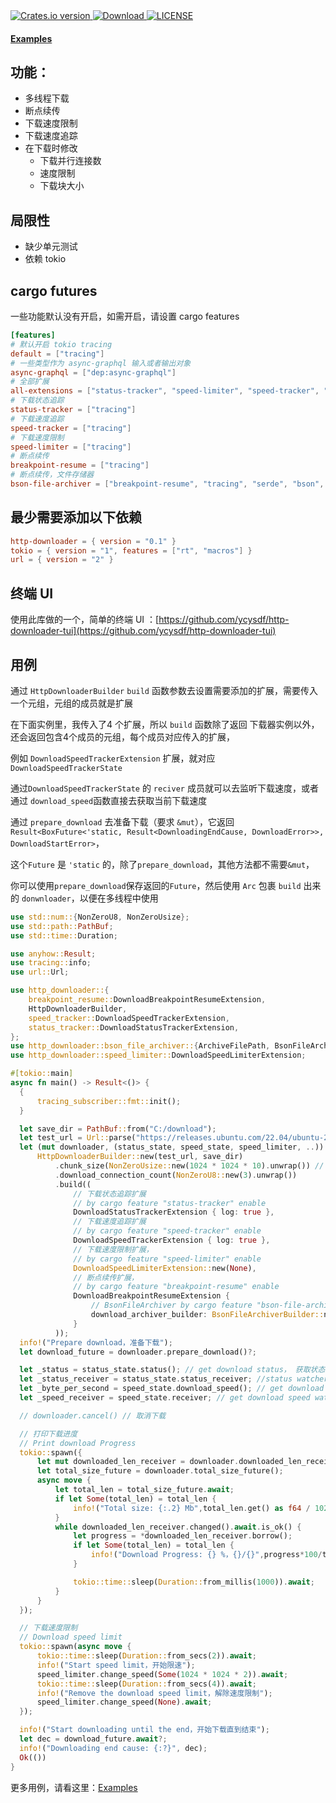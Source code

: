 <div>
  <!-- Crates version -->
  <a href="https://crates.io/crates/http-downloader">
    <img src="https://shields.io/crates/v/http-downloader" alt="Crates.io version" />
  </a>
  <!-- Downloads -->
  <a href="https://crates.io/crates/http-downloader">
    <img src="https://shields.io/crates/d/http-downloader" alt="Download" />
  </a>
  <!-- Downloads -->
  <a href="https://github.com/ycysdf/http-downloader/blob/main/LICENSE">
    <img src="https://shields.io/crates/l/http-downloader" alt="LICENSE" />
  </a>
</div>


<div>
  <h4>
    <a href="https://github.com/ycysdf/http-downloader/blob/main/examples"> Examples </a>
  </h4>
</div>

## 功能：

- 多线程下载
- 断点续传
- 下载速度限制
- 下载速度追踪
- 在下载时修改
  - 下载并行连接数
  - 速度限制
  - 下载块大小

## 局限性

- 缺少单元测试
- 依赖 tokio

## cargo futures

一些功能默认没有开启，如需开启，请设置 cargo features

```toml
[features]
# 默认开启 tokio tracing
default = ["tracing"]
# 一些类型作为 async-graphql 输入或者输出对象
async-graphql = ["dep:async-graphql"]
# 全部扩展
all-extensions = ["status-tracker", "speed-limiter", "speed-tracker", "breakpoint-resume", "tracing", "bson-file-archiver"]
# 下载状态追踪
status-tracker = ["tracing"]
# 下载速度追踪
speed-tracker = ["tracing"]
# 下载速度限制
speed-limiter = ["tracing"]
# 断点续传
breakpoint-resume = ["tracing"]
# 断点续传，文件存储器
bson-file-archiver = ["breakpoint-resume", "tracing", "serde", "bson", "url/serde"]
```

## 最少需要添加以下依赖

```toml
http-downloader = { version = "0.1" }
tokio = { version = "1", features = ["rt", "macros"] }
url = { version = "2" }
```

## 终端 UI

使用此库做的一个，简单的终端
UI ：[https://github.com/ycysdf/http-downloader-tui](https://github.com/ycysdf/http-downloader-tui)

## 用例

通过 `HttpDownloaderBuilder` `build` 函数参数去设置需要添加的扩展，需要传入一个元组，元组的成员就是扩展

在下面实例里，我传入了4 个扩展，所以 `build` 函数除了返回 下载器实例以外，还会返回包含4个成员的元组，每个成员对应传入的扩展，

例如 `DownloadSpeedTrackerExtension` 扩展，就对应 `DownloadSpeedTrackerState`

通过`DownloadSpeedTrackerState` 的  `reciver` 成员就可以去监听下载速度，或者通过 `download_speed`函数直接去获取当前下载速度

通过 `prepare_download` 去准备下载（要求 `&mut`），它返回 `Result<BoxFuture<'static, Result<DownloadingEndCause, DownloadError>>, DownloadStartError>`，

这个`Future` 是 `'static` 的，除了`prepare_download`，其他方法都不需要`&mut`，

你可以使用`prepare_download`保存返回的`Future`，然后使用 `Arc` 包裹 `build` 出来的 `donwnloader`，以便在多线程中使用

```rust
use std::num::{NonZeroU8, NonZeroUsize};
use std::path::PathBuf;
use std::time::Duration;

use anyhow::Result;
use tracing::info;
use url::Url;

use http_downloader::{
    breakpoint_resume::DownloadBreakpointResumeExtension,
    HttpDownloaderBuilder,
    speed_tracker::DownloadSpeedTrackerExtension,
    status_tracker::DownloadStatusTrackerExtension,
};
use http_downloader::bson_file_archiver::{ArchiveFilePath, BsonFileArchiverBuilder};
use http_downloader::speed_limiter::DownloadSpeedLimiterExtension;

#[tokio::main]
async fn main() -> Result<()> {
  {
      tracing_subscriber::fmt::init();
  }

  let save_dir = PathBuf::from("C:/download");
  let test_url = Url::parse("https://releases.ubuntu.com/22.04/ubuntu-22.04.2-desktop-amd64.iso")?;
  let (mut downloader, (status_state, speed_state, speed_limiter, ..)) =
      HttpDownloaderBuilder::new(test_url, save_dir)
          .chunk_size(NonZeroUsize::new(1024 * 1024 * 10).unwrap()) // 块大小
          .download_connection_count(NonZeroU8::new(3).unwrap())
          .build((
              // 下载状态追踪扩展
              // by cargo feature "status-tracker" enable
              DownloadStatusTrackerExtension { log: true },
              // 下载速度追踪扩展
              // by cargo feature "speed-tracker" enable
              DownloadSpeedTrackerExtension { log: true },
              // 下载速度限制扩展，
              // by cargo feature "speed-limiter" enable
              DownloadSpeedLimiterExtension::new(None),
              // 断点续传扩展，
              // by cargo feature "breakpoint-resume" enable
              DownloadBreakpointResumeExtension {
                  // BsonFileArchiver by cargo feature "bson-file-archiver" enable
                  download_archiver_builder: BsonFileArchiverBuilder::new(ArchiveFilePath::Suffix("bson".to_string()))
              }
          ));
  info!("Prepare download，准备下载");
  let download_future = downloader.prepare_download()?;

  let _status = status_state.status(); // get download status， 获取状态
  let _status_receiver = status_state.status_receiver; //status watcher，状态监听器
  let _byte_per_second = speed_state.download_speed(); // get download speed，Byte per second，获取速度，字节每秒
  let _speed_receiver = speed_state.receiver; // get download speed watcher，速度监听器

  // downloader.cancel() // 取消下载

  // 打印下载进度
  // Print download Progress
  tokio::spawn({
      let mut downloaded_len_receiver = downloader.downloaded_len_receiver().clone();
      let total_size_future = downloader.total_size_future();
      async move {
          let total_len = total_size_future.await;
          if let Some(total_len) = total_len {
              info!("Total size: {:.2} Mb",total_len.get() as f64 / 1024_f64/ 1024_f64);
          }
          while downloaded_len_receiver.changed().await.is_ok() {
              let progress = *downloaded_len_receiver.borrow();
              if let Some(total_len) = total_len {
                  info!("Download Progress: {} %，{}/{}",progress*100/total_len,progress,total_len);
              }

              tokio::time::sleep(Duration::from_millis(1000)).await;
          }
      }
  });

  // 下载速度限制
  // Download speed limit
  tokio::spawn(async move {
      tokio::time::sleep(Duration::from_secs(2)).await;
      info!("Start speed limit，开始限速");
      speed_limiter.change_speed(Some(1024 * 1024 * 2)).await;
      tokio::time::sleep(Duration::from_secs(4)).await;
      info!("Remove the download speed limit，解除速度限制");
      speed_limiter.change_speed(None).await;
  });

  info!("Start downloading until the end，开始下载直到结束");
  let dec = download_future.await?;
  info!("Downloading end cause: {:?}", dec);
  Ok(())
}
```

更多用例，请看这里：[Examples](https://github.com/ycysdf/http-downloader/blob/main/examples)